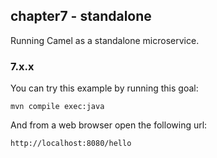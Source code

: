 chapter7 - standalone
---------------------

Running Camel as a standalone microservice.

### 7.x.x 

You can try this example by running this goal:

    mvn compile exec:java

And from a web browser open the following url:

    http://localhost:8080/hello
    
    
